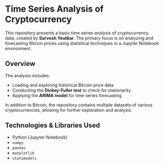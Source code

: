# Time Series Analysis of Cryptocurrency

This repository presents a basic time series analysis of cryptocurrency data, created by **Sarvesh Yeutkar**. The primary focus is on analyzing and forecasting Bitcoin prices using statistical techniques in a Jupyter Notebook environment.

## Overview

The analysis includes:
- Loading and exploring historical Bitcoin price data
- Conducting the **Dickey-Fuller test** to check for stationarity
- Applying the **ARIMA model** for time series forecasting

In addition to Bitcoin, the repository contains multiple datasets of various cryptocurrencies, allowing for further exploration and analysis.

## Technologies & Libraries Used

- Python (Jupyter Notebook)
- `numpy`
- `pandas`
- `matplotlib`
- `statsmodels`
